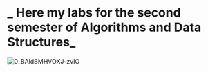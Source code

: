 # **_ Here my labs for the second semester of Algorithms and Data Structures_**

![0_BAldBMHVOXJ-zvIO](https://github.com/Ratarekko/ADS-Labs/assets/143124367/3f2779a2-0613-4d73-91a2-9c4988f94bc0)
